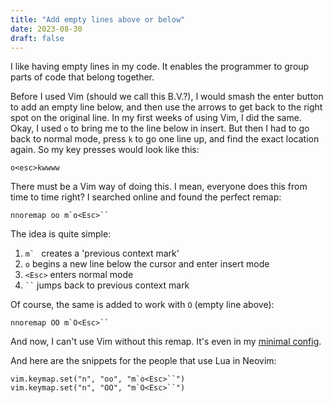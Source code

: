 ```yaml
---
title: "Add empty lines above or below"
date: 2023-08-30
draft: false
---
```


I like having empty lines in my code. It enables the programmer to group parts
of code that belong together.

Before I used Vim (should we call this B.V.?), I would smash the enter button
to add an empty line below, and then use the arrows to get back to the right
spot on the original line. In my first weeks of using Vim, I did the same.
Okay, I used `o` to bring me to the line below in insert. But then I had to go
back to normal mode, press `k` to go one line up, and find the exact location
again. So my key presses would look like this:

```
o<esc>kwwww
```

There must be a Vim way of doing this. I mean, everyone does this from time to
time right? I searched online and found the perfect remap:

```
nnoremap oo m`o<Esc>``
```

The idea is quite simple:
1. ``m` `` creates a 'previous context mark'
2. `o` begins a new line below the cursor and enter insert mode
3. `<Esc>` enters normal mode
4. ` `` ` jumps back to previous context mark

Of course, the same is added to work with `O` (empty line above):

```
nnoremap OO m`O<Esc>``
```

And now, I can't use Vim without this remap. It's even in my [minimal
config](https://gist.github.com/yochem/69babc7f634d0ee4bfbeca771e3f9366#file-comfy-vim-L22-L23
"GitHub Gist with my minimal Vim configuration").

And here are the snippets for the people that use Lua in Neovim:

```
vim.keymap.set("n", "oo", "m`o<Esc>``")
vim.keymap.set("n", "OO", "m`O<Esc>``")
```
